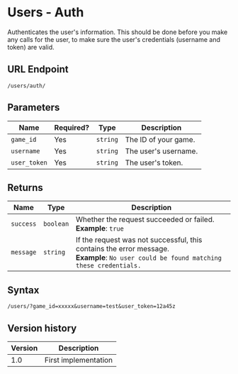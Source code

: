 # Users - Auth

Authenticates the user's information. This should be done before you make any calls for the user, to make sure the user's credentials (username and token) are valid.

## URL Endpoint

```
/users/auth/
```

## Parameters

| Name         | Required? | Type     | Description          |
| ------------ | --------- | -------- | -------------------- |
| `game_id`    | Yes       | `string` | The ID of your game. |
| `username`   | Yes       | `string` | The user's username. |
| `user_token` | Yes       | `string` | The user's token.    |

## Returns

| Name      | Type      | Description                                                                                                                                |
| --------- | --------- | ------------------------------------------------------------------------------------------------------------------------------------------ |
| `success` | `boolean` | Whether the request succeeded or failed. <br> **Example**: `true`                                                                          |
| `message` | `string`  | If the request was not successful, this contains the error message. <br> **Example**: `No user could be found matching these credentials.` |

## Syntax

```
/users/?game_id=xxxxx&username=test&user_token=12a45z
```

## Version history

| Version | Description          |
| ------- | -------------------- |
| 1.0     | First implementation |
